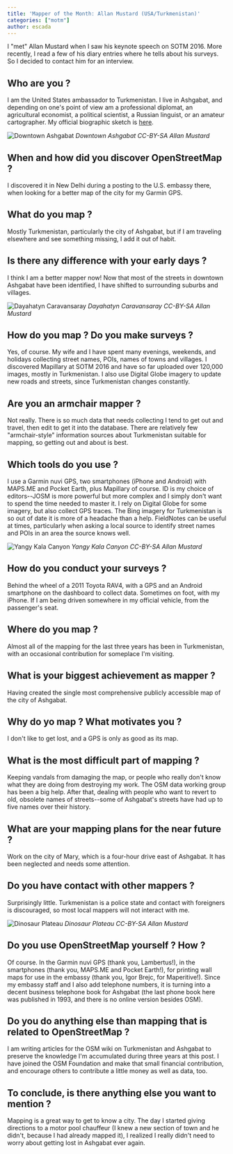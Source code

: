 ```yaml
---
title: 'Mapper of the Month: Allan Mustard (USA/Turkmenistan)'
categories: ["motm"]
author: escada
---
```


I "met" Allan Mustard when I saw his keynote speech on SOTM 2016. More recently, I read a few of his diary entries where he tells about his surveys. So I decided to contact him for an interview.

## Who are you ?

I am the United States ambassador to Turkmenistan.  I live in Ashgabat, and depending on one's point of view am a professional diplomat, an agricultural economist, a political scientist, a Russian linguist, or an amateur cartographer.  My official biographic sketch is [here]( https://tm.usembassy.gov/our-relationship/our-ambassador/).

![Downtown Ashgabat](https://photos.smugmug.com/OSM/Screenshots/Mapper-in-the-Spotlight/Allan-Mustard/i-CwBWfkP/0/aba525ac/X3/downtown%20ashgabat-X3.jpg)
*Downtown Ashgabat CC-BY-SA Allan Mustard*

## When and how did you discover OpenStreetMap ?

I discovered it in New Delhi during a posting to the U.S. embassy there, when looking for a better map of the city for my Garmin GPS.

## What do you map ?

Mostly Turkmenistan, particularly the city of Ashgabat, but if I am traveling elsewhere and see something missing, I add it out of habit.

## Is there any difference with your early days ?

I think I am a better mapper now!  Now that most of the streets in downtown Ashgabat have been identified, I have shifted to surrounding suburbs and villages.

![Dayahatyn Caravansaray](https://photos.smugmug.com/OSM/Screenshots/Mapper-in-the-Spotlight/Allan-Mustard/i-wKhbGfL/0/808e9042/X3/Dayahatyn%20Caravansaray-X3.jpg)
*Dayahatyn Caravansaray CC-BY-SA Allan Mustard*

## How do you map ?  Do you make surveys ?

Yes, of course.  My wife and I have spent many evenings, weekends, and holidays collecting street names, POIs, names of towns and villages.  I discovered Mapillary at SOTM 2016 and have so far uploaded over 120,000 images, mostly in Turkmenistan.  I also use Digital Globe imagery to update new roads and streets, since Turkmenistan changes constantly.

## Are you an armchair mapper ?

Not really.  There is so much data that needs collecting I tend to get out and travel, then edit to get it into the database.  There are relatively few "armchair-style" information sources about Turkmenistan suitable for mapping, so getting out and about is best.

## Which tools do you use  ?

I use a Garmin nuvi GPS, two smartphones (iPhone and Android) with MAPS.ME and Pocket Earth, plus Mapillary of course.  ID is my choice of editors--JOSM is more powerful but more complex and I simply don't want to spend the time needed to master it.  I rely on Digital Globe for some imagery, but also collect GPS traces.  The Bing imagery for Turkmenistan is so out of date it is more of a headache than a help.  FieldNotes can be useful at times, particularly when asking a local source to identify street names and POIs in an area the source knows well.

![Yangy Kala Canyon](https://photos.smugmug.com/OSM/Screenshots/Mapper-in-the-Spotlight/Allan-Mustard/i-FjLgDqN/0/ab6a93ba/X3/Yangy%20Kala%20Canyon-X3.jpg)
*Yangy Kala Canyon CC-BY-SA Allan Mustard*

## How do you conduct your surveys ?

Behind the wheel of a 2011 Toyota RAV4, with a GPS and an Android smartphone on the dashboard to collect data. Sometimes on foot, with my iPhone.  If I am being driven somewhere in my official vehicle, from the passenger's seat.

## Where do you map ?

Almost all of the mapping for the last three years has been in Turkmenistan, with an occasional contribution for someplace I'm visiting.

## What is your biggest achievement as mapper ?

Having created the single most comprehensive publicly accessible map of the city of Ashgabat.

## Why do yo map ? What motivates you ?

I don't like to get lost, and a GPS is only as good as its map.

## What is the most difficult part of mapping ?

Keeping vandals from damaging the map, or people who really don't know what they are doing from destroying my work.  The OSM data working group has been a big help.  After that, dealing with people who want to revert to old, obsolete names of streets--some of Ashgabat's streets have had up to five names over their history.

## What are your mapping plans for the near future ?

Work on the city of Mary, which is a four-hour drive east of Ashgabat.  It has been neglected and needs some attention.

## Do you have contact with other mappers ?

Surprisingly little.  Turkmenistan is a police state and contact with foreigners is discouraged, so most local mappers will not interact with me.

![Dinosaur Plateau](https://photos.smugmug.com/OSM/Screenshots/Mapper-in-the-Spotlight/Allan-Mustard/i-LkKDGPN/0/cdd72811/X3/Dinosaur%20Plateau-X3.jpg)
*Dinosaur Plateau CC-BY-SA Allan Mustard*

## Do you use OpenStreetMap yourself ? How ?

Of course.  In the Garmin nuvi GPS (thank you, Lambertus!), in the smartphones (thank you, MAPS.ME and Pocket Earth!), for printing wall maps for use in the embassy (thank you, Igor Brejc, for Maperitive!).  Since my embassy staff and I also add telephone numbers, it is turning into a decent business telephone book for Ashgabat (the last phone book here was published in 1993, and there is no online version besides OSM).

## Do you do anything else than mapping that is related to OpenStreetMap ?

I am writing articles for the OSM wiki on Turkmenistan and Ashgabat to preserve the knowledge I'm accumulated during three years at this post.  I have joined the OSM Foundation and make that small financial contribution, and encourage others to contribute a little money as well as data, too.

## To conclude, is there anything else you want to mention ?

  Mapping is a great way to get to know a city.  The day I started giving directions to a motor pool chauffeur (I knew a new section of town and he didn't, because I had already mapped it), I realized I really didn't need to worry about getting lost in Ashgabat ever again.
